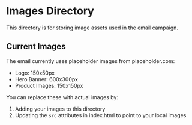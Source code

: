 # Images Directory

This directory is for storing image assets used in the email campaign.

## Current Images

The email currently uses placeholder images from placeholder.com:
- Logo: 150x50px
- Hero Banner: 600x300px
- Product Images: 150x150px

You can replace these with actual images by:
1. Adding your images to this directory
2. Updating the `src` attributes in index.html to point to your local images
